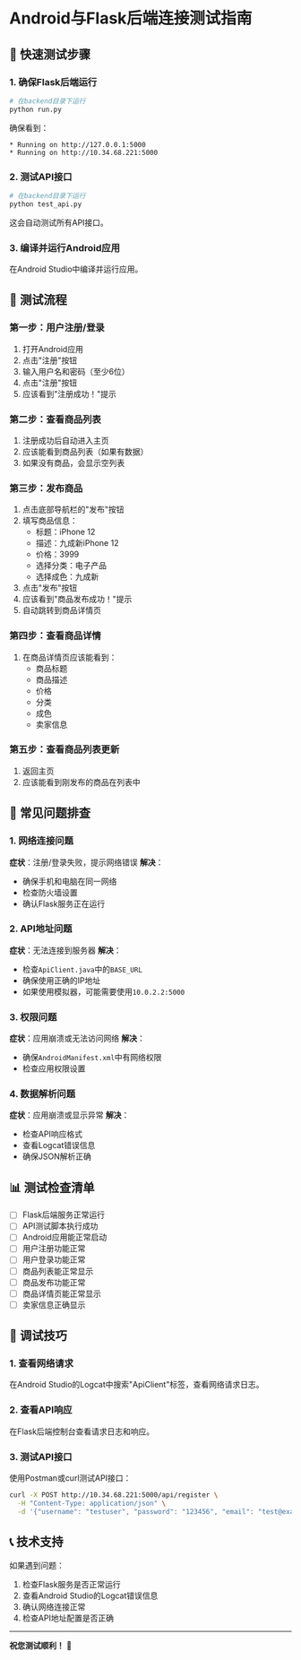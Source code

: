 # Android与Flask后端连接测试指南

## 🚀 快速测试步骤

### 1. 确保Flask后端运行
```bash
# 在backend目录下运行
python run.py
```
确保看到：
```
* Running on http://127.0.0.1:5000
* Running on http://10.34.68.221:5000
```

### 2. 测试API接口
```bash
# 在backend目录下运行
python test_api.py
```
这会自动测试所有API接口。

### 3. 编译并运行Android应用
在Android Studio中编译并运行应用。

## 📱 测试流程

### 第一步：用户注册/登录
1. 打开Android应用
2. 点击"注册"按钮
3. 输入用户名和密码（至少6位）
4. 点击"注册"按钮
5. 应该看到"注册成功！"提示

### 第二步：查看商品列表
1. 注册成功后自动进入主页
2. 应该能看到商品列表（如果有数据）
3. 如果没有商品，会显示空列表

### 第三步：发布商品
1. 点击底部导航栏的"发布"按钮
2. 填写商品信息：
   - 标题：iPhone 12
   - 描述：九成新iPhone 12
   - 价格：3999
   - 选择分类：电子产品
   - 选择成色：九成新
3. 点击"发布"按钮
4. 应该看到"商品发布成功！"提示
5. 自动跳转到商品详情页

### 第四步：查看商品详情
1. 在商品详情页应该能看到：
   - 商品标题
   - 商品描述
   - 价格
   - 分类
   - 成色
   - 卖家信息

### 第五步：查看商品列表更新
1. 返回主页
2. 应该能看到刚发布的商品在列表中

## 🔧 常见问题排查

### 1. 网络连接问题
**症状**：注册/登录失败，提示网络错误
**解决**：
- 确保手机和电脑在同一网络
- 检查防火墙设置
- 确认Flask服务正在运行

### 2. API地址问题
**症状**：无法连接到服务器
**解决**：
- 检查`ApiClient.java`中的`BASE_URL`
- 确保使用正确的IP地址
- 如果使用模拟器，可能需要使用`10.0.2.2:5000`

### 3. 权限问题
**症状**：应用崩溃或无法访问网络
**解决**：
- 确保`AndroidManifest.xml`中有网络权限
- 检查应用权限设置

### 4. 数据解析问题
**症状**：应用崩溃或显示异常
**解决**：
- 检查API响应格式
- 查看Logcat错误信息
- 确保JSON解析正确

## 📊 测试检查清单

- [ ] Flask后端服务正常运行
- [ ] API测试脚本执行成功
- [ ] Android应用能正常启动
- [ ] 用户注册功能正常
- [ ] 用户登录功能正常
- [ ] 商品列表能正常显示
- [ ] 商品发布功能正常
- [ ] 商品详情页能正常显示
- [ ] 卖家信息正确显示

## 🐛 调试技巧

### 1. 查看网络请求
在Android Studio的Logcat中搜索"ApiClient"标签，查看网络请求日志。

### 2. 查看API响应
在Flask后端控制台查看请求日志和响应。

### 3. 测试API接口
使用Postman或curl测试API接口：
```bash
curl -X POST http://10.34.68.221:5000/api/register \
  -H "Content-Type: application/json" \
  -d '{"username": "testuser", "password": "123456", "email": "test@example.com"}'
```

## 📞 技术支持

如果遇到问题：
1. 检查Flask服务是否正常运行
2. 查看Android Studio的Logcat错误信息
3. 确认网络连接正常
4. 检查API地址配置是否正确

---

**祝您测试顺利！** 🎉 